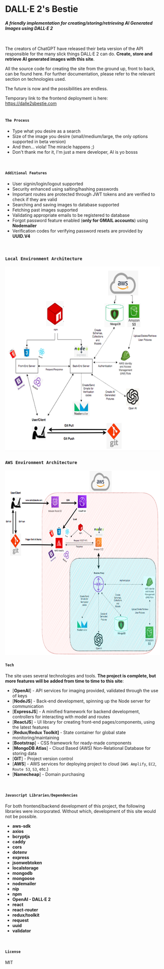# DALL·E 2's Bestie
#### _A friendly implementation for creating/storing/retrieving AI Generated Images using DALL·E 2_

<br>

The creators of ChatGPT have released their beta version of the API responsible for the many slick things DALL·E 2 can do. **Create, store and retrieve AI generated images with this site**. 

All the source code for creating the site from the ground up, front to back, can be found here. For further documentation, please refer to the relevant section on technologies used.

The future is now and the possibilities are endless.

Temporary link to the frontend deployment is here: https://dalle2sbestie.com
<br>
<br>


#### `The Process`
- Type what you desire as a search
- Size of the image you desire (small/medium/large, the only options supported in beta version)
- And then... viola! The miracle happens ;)
- Don't thank me for it, I'm just a mere developer, AI is yo bosss
<br>

#### `Additional Features`

- User signin/login/logout supported
- Security enhanced using salting/hashing passwords
- Important routes are protected through JWT tokens and are verified to check if they are valid
- Searching and saving images to database supported
- Fetching past images supported
- Validating appropriate emails to be registered to database
- Forgot password feature enabled (**only for GMAIL accounts**) using **Nodemailer**
- Verification codes for verifying password resets are provided by **UUID.V4**
<br>


### `Local Environment Architecture`
<img src="architecture_charts/localdevdiagram.png" alt="LOCAL DEV DIAGRAM" style="height: 600px; width:1000px;"/>
<br>


### `AWS Environment Architecture`
<img src="architecture_charts/awsdiagram.png" alt="AWS DIAGRAM" style="height: 600px; width:1000px;"/>
<br>


#### `Tech`

The site uses several technologies and tools. **The project is complete, but more features will be added from time to time to this site**:

- [**OpenAI**] - API services for imaging provided, validated through the use of keys
- [**NodeJS**] - Back-end development, spinning up the Node server for communication
- [**ExpressJS**] - A minified framework for backend development, controllers for interacting with model and routes
- [**ReactJS**] - UI library for creating front-end pages/components, using the latest features
- [**Redux/Redux Toolkit]** - State container for global state monitoring/maintaining
- [**Bootstrap**] - CSS framework for ready-made components
- [**MongoDB Atlas**] - Cloud Based (AWS) Non-Relational Database for storing data
- [**GIT**] - Project version control
- [**AWS**] - AWS services for deploying project to cloud (`AWS Amplify`, `EC2`, `Route 53`, `S3`, etc.)
- [**Namecheap**] - Domain purchasing
<br>

#### `Javascript Libraries/Dependencies`
For both frontend/backend development of this project, the following libraries were incorporated. Without which, development of this site would not be possible.

- **aws-sdk**
- **axios**
- **bcryptjs**
- **caddy**
- **cors**
- **dotenv**
- **express**
- **jsonwebtoken**
- **localstorage**
- **mongodb**
- **mongoose**
- **nodemailer**
- **nip**
- **npm**
- **OpenAI - DALL·E 2**
- **react**
- **react-router**
- **redux/toolkit**
- **request**
- **uuid**
- **validator**
<br>

#### `License`

MIT